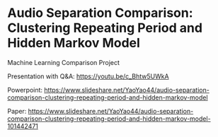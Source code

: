 # Audio Separation Comparison: Clustering Repeating Period and Hidden Markov Model

Machine Learning Comparison Project

Presentation with Q&A: https://youtu.be/c_Bhtw5UWkA

Powerpoint: https://www.slideshare.net/YaoYao44/audio-separation-comparison-clustering-repeating-period-and-hidden-markov-model

Paper: https://www.slideshare.net/YaoYao44/audio-separation-comparison-clustering-repeating-period-and-hidden-markov-model-101442471
